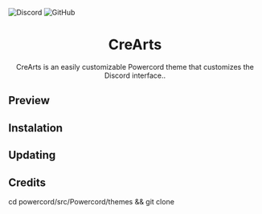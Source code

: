  ![Discord](https://discordapp.com/api/guilds/534376415202639903/embed.png) ![GitHub](https://img.shields.io/github/license/CorellanStoma/CreArts-Development)

<h1 align="center">CreArts</h1>
<p align="center">CreArts is an easily customizable Powercord theme that customizes the Discord interface..</p>


## Preview

## Instalation

## Updating

 ## Credits
 
 
 
 
 
 
 
cd powercord/src/Powercord/themes && git clone <link>
